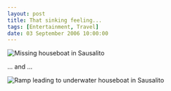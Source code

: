 ```yaml
---
layout: post
title: That sinking feeling...
tags: [Entertainment, Travel]
date: 03 September 2006 10:00:00
---
```


<img src="http://farm1.static.flickr.com/78/213002814_10a01cb20c.jpg?v=0" alt="Missing houseboat in Sausalito" class="widescreen" />

… and …

<img src="http://farm1.static.flickr.com/86/213002897_06b4364179.jpg?v=0" alt="Ramp leading to underwater houseboat in Sausalito" class="widescreen" />
